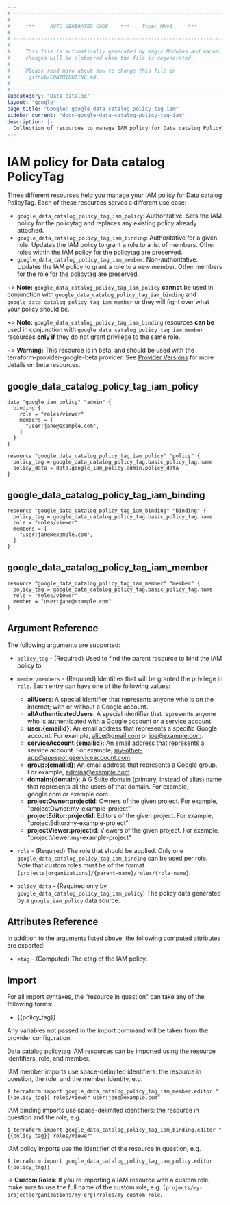 ```yaml
---
# ----------------------------------------------------------------------------
#
#     ***     AUTO GENERATED CODE    ***    Type: MMv1     ***
#
# ----------------------------------------------------------------------------
#
#     This file is automatically generated by Magic Modules and manual
#     changes will be clobbered when the file is regenerated.
#
#     Please read more about how to change this file in
#     .github/CONTRIBUTING.md.
#
# ----------------------------------------------------------------------------
subcategory: "Data catalog"
layout: "google"
page_title: "Google: google_data_catalog_policy_tag_iam"
sidebar_current: "docs-google-data-catalog-policy-tag-iam"
description: |-
  Collection of resources to manage IAM policy for Data catalog PolicyTag
---
```


# IAM policy for Data catalog PolicyTag
Three different resources help you manage your IAM policy for Data catalog PolicyTag. Each of these resources serves a different use case:

* `google_data_catalog_policy_tag_iam_policy`: Authoritative. Sets the IAM policy for the policytag and replaces any existing policy already attached.
* `google_data_catalog_policy_tag_iam_binding`: Authoritative for a given role. Updates the IAM policy to grant a role to a list of members. Other roles within the IAM policy for the policytag are preserved.
* `google_data_catalog_policy_tag_iam_member`: Non-authoritative. Updates the IAM policy to grant a role to a new member. Other members for the role for the policytag are preserved.

~> **Note:** `google_data_catalog_policy_tag_iam_policy` **cannot** be used in conjunction with `google_data_catalog_policy_tag_iam_binding` and `google_data_catalog_policy_tag_iam_member` or they will fight over what your policy should be.

~> **Note:** `google_data_catalog_policy_tag_iam_binding` resources **can be** used in conjunction with `google_data_catalog_policy_tag_iam_member` resources **only if** they do not grant privilege to the same role.


~> **Warning:** This resource is in beta, and should be used with the terraform-provider-google-beta provider.
See [Provider Versions](https://terraform.io/docs/providers/google/guides/provider_versions.html) for more details on beta resources.


## google\_data\_catalog\_policy\_tag\_iam\_policy

```hcl
data "google_iam_policy" "admin" {
  binding {
    role = "roles/viewer"
    members = [
      "user:jane@example.com",
    ]
  }
}

resource "google_data_catalog_policy_tag_iam_policy" "policy" {
  policy_tag = google_data_catalog_policy_tag.basic_policy_tag.name
  policy_data = data.google_iam_policy.admin.policy_data
}
```

## google\_data\_catalog\_policy\_tag\_iam\_binding

```hcl
resource "google_data_catalog_policy_tag_iam_binding" "binding" {
  policy_tag = google_data_catalog_policy_tag.basic_policy_tag.name
  role = "roles/viewer"
  members = [
    "user:jane@example.com",
  ]
}
```

## google\_data\_catalog\_policy\_tag\_iam\_member

```hcl
resource "google_data_catalog_policy_tag_iam_member" "member" {
  policy_tag = google_data_catalog_policy_tag.basic_policy_tag.name
  role = "roles/viewer"
  member = "user:jane@example.com"
}
```

## Argument Reference

The following arguments are supported:

* `policy_tag` - (Required) Used to find the parent resource to bind the IAM policy to

* `member/members` - (Required) Identities that will be granted the privilege in `role`.
  Each entry can have one of the following values:
  * **allUsers**: A special identifier that represents anyone who is on the internet; with or without a Google account.
  * **allAuthenticatedUsers**: A special identifier that represents anyone who is authenticated with a Google account or a service account.
  * **user:{emailid}**: An email address that represents a specific Google account. For example, alice@gmail.com or joe@example.com.
  * **serviceAccount:{emailid}**: An email address that represents a service account. For example, my-other-app@appspot.gserviceaccount.com.
  * **group:{emailid}**: An email address that represents a Google group. For example, admins@example.com.
  * **domain:{domain}**: A G Suite domain (primary, instead of alias) name that represents all the users of that domain. For example, google.com or example.com.
  * **projectOwner:projectid**: Owners of the given project. For example, "projectOwner:my-example-project"
  * **projectEditor:projectid**: Editors of the given project. For example, "projectEditor:my-example-project"
  * **projectViewer:projectid**: Viewers of the given project. For example, "projectViewer:my-example-project"

* `role` - (Required) The role that should be applied. Only one
    `google_data_catalog_policy_tag_iam_binding` can be used per role. Note that custom roles must be of the format
    `[projects|organizations]/{parent-name}/roles/{role-name}`.

* `policy_data` - (Required only by `google_data_catalog_policy_tag_iam_policy`) The policy data generated by
  a `google_iam_policy` data source.

## Attributes Reference

In addition to the arguments listed above, the following computed attributes are
exported:

* `etag` - (Computed) The etag of the IAM policy.

## Import

For all import syntaxes, the "resource in question" can take any of the following forms:

* {{policy_tag}}

Any variables not passed in the import command will be taken from the provider configuration.

Data catalog policytag IAM resources can be imported using the resource identifiers, role, and member.

IAM member imports use space-delimited identifiers: the resource in question, the role, and the member identity, e.g.
```
$ terraform import google_data_catalog_policy_tag_iam_member.editor "{{policy_tag}} roles/viewer user:jane@example.com"
```

IAM binding imports use space-delimited identifiers: the resource in question and the role, e.g.
```
$ terraform import google_data_catalog_policy_tag_iam_binding.editor "{{policy_tag}} roles/viewer"
```

IAM policy imports use the identifier of the resource in question, e.g.
```
$ terraform import google_data_catalog_policy_tag_iam_policy.editor {{policy_tag}}
```

-> **Custom Roles**: If you're importing a IAM resource with a custom role, make sure to use the
 full name of the custom role, e.g. `[projects/my-project|organizations/my-org]/roles/my-custom-role`.
